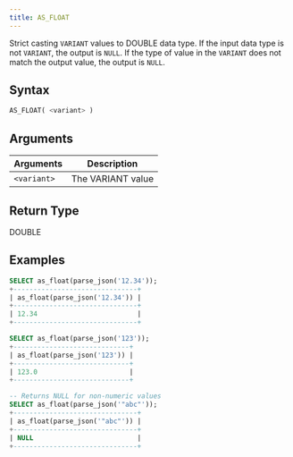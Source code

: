 ```yaml
---
title: AS_FLOAT
---
```


Strict casting `VARIANT` values to DOUBLE data type.
If the input data type is not `VARIANT`, the output is `NULL`.
If the type of value in the `VARIANT` does not match the output value, the output is `NULL`.

## Syntax

```sql
AS_FLOAT( <variant> )
```

## Arguments

| Arguments   | Description       |
|-------------|-------------------|
| `<variant>` | The VARIANT value |

## Return Type

DOUBLE

## Examples

```sql
SELECT as_float(parse_json('12.34'));
+-------------------------------+
| as_float(parse_json('12.34')) |
+-------------------------------+
| 12.34                         |
+-------------------------------+

SELECT as_float(parse_json('123'));
+-----------------------------+
| as_float(parse_json('123')) |
+-----------------------------+
| 123.0                       |
+-----------------------------+

-- Returns NULL for non-numeric values
SELECT as_float(parse_json('"abc"'));
+-------------------------------+
| as_float(parse_json('"abc"')) |
+-------------------------------+
| NULL                          |
+-------------------------------+
```
